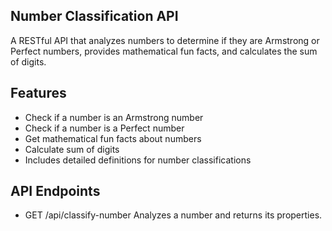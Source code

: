 ## Number Classification API

A RESTful API that analyzes numbers to determine if they are Armstrong or Perfect numbers, provides mathematical fun facts, and calculates the sum of digits.

## Features
- Check if a number is an Armstrong number
- Check if a number is a Perfect number
- Get mathematical fun facts about numbers
- Calculate sum of digits
- Includes detailed definitions for number classifications

## API Endpoints

- GET /api/classify-number
  Analyzes a number and returns its properties.

